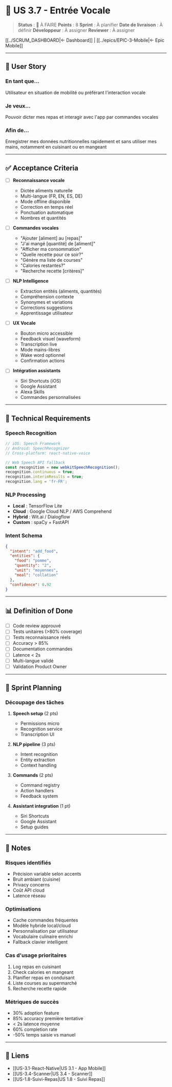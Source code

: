 # 🎤 US 3.7 - Entrée Vocale

> **Status** : 📝 À FAIRE
> **Points** : 8
> **Sprint** : À planifier
> **Date de livraison** : À définir
> **Développeur** : À assigner
> **Reviewer** : À assigner

[[../SCRUM_DASHBOARD|← Dashboard]] | [[../epics/EPIC-3-Mobile|← Epic Mobile]]

---

## 📝 User Story

### En tant que...
Utilisateur en situation de mobilité ou préférant l'interaction vocale

### Je veux...
Pouvoir dicter mes repas et interagir avec l'app par commandes vocales

### Afin de...
Enregistrer mes données nutritionnelles rapidement et sans utiliser mes mains, notamment en cuisinant ou en mangeant

---

## ✅ Acceptance Criteria

- [ ] **Reconnaissance vocale**
  - Dictée aliments naturelle
  - Multi-langue (FR, EN, ES, DE)
  - Mode offline disponible
  - Correction en temps réel
  - Ponctuation automatique
  - Nombres et quantités

- [ ] **Commandes vocales**
  - "Ajouter [aliment] au [repas]"
  - "J'ai mangé [quantité] de [aliment]"
  - "Afficher ma consommation"
  - "Quelle recette pour ce soir?"
  - "Génère ma liste de courses"
  - "Calories restantes?"
  - "Recherche recette [critères]"

- [ ] **NLP Intelligence**
  - Extraction entités (aliments, quantités)
  - Compréhension contexte
  - Synonymes et variations
  - Corrections suggestions
  - Apprentissage utilisateur

- [ ] **UX Vocale**
  - Bouton micro accessible
  - Feedback visuel (waveform)
  - Transcription live
  - Mode mains-libres
  - Wake word optionnel
  - Confirmation actions

- [ ] **Intégration assistants**
  - Siri Shortcuts (iOS)
  - Google Assistant
  - Alexa Skills
  - Commandes personnalisées

---

## 🔧 Technical Requirements

### Speech Recognition
```javascript
// iOS: Speech Framework
// Android: SpeechRecognizer
// Cross-platform: react-native-voice

// Web Speech API fallback
const recognition = new webkitSpeechRecognition();
recognition.continuous = true;
recognition.interimResults = true;
recognition.lang = 'fr-FR';
```

### NLP Processing
- **Local** : TensorFlow Lite
- **Cloud** : Google Cloud NLP / AWS Comprehend
- **Hybrid** : Wit.ai / Dialogflow
- **Custom** : spaCy + FastAPI

### Intent Schema
```json
{
  "intent": "add_food",
  "entities": {
    "food": "pomme",
    "quantity": "2",
    "unit": "moyennes",
    "meal": "collation"
  },
  "confidence": 0.92
}
```

---

## 📊 Definition of Done

- [ ] Code review approuvé
- [ ] Tests unitaires (>80% coverage)
- [ ] Tests reconnaissance réels
- [ ] Accuracy > 85%
- [ ] Documentation commandes
- [ ] Latence < 2s
- [ ] Multi-langue validé
- [ ] Validation Product Owner

---

## 🎯 Sprint Planning

### Découpage des tâches
1. **Speech setup** (2 pts)
   - Permissions micro
   - Recognition service
   - Transcription UI

2. **NLP pipeline** (3 pts)
   - Intent recognition
   - Entity extraction
   - Context handling

3. **Commands** (2 pts)
   - Command registry
   - Action handlers
   - Feedback system

4. **Assistant integration** (1 pt)
   - Siri Shortcuts
   - Google Assistant
   - Setup guides

---

## 📝 Notes

### Risques identifiés
- Précision variable selon accents
- Bruit ambiant (cuisine)
- Privacy concerns
- Coût API cloud
- Latence réseau

### Optimisations
- Cache commandes fréquentes
- Modèle hybride local/cloud
- Personnalisation par utilisateur
- Vocabulaire culinaire enrichi
- Fallback clavier intelligent

### Cas d'usage prioritaires
1. Log repas en cuisinant
2. Check calories en mangeant
3. Planifier repas en conduisant
4. Liste courses au supermarché
5. Recherche recette rapide

### Métriques de succès
- 30% adoption feature
- 85% accuracy première tentative
- < 2s latence moyenne
- 60% completion rate
- -50% temps saisie vs manuel

---

## 🔗 Liens

- [[US-3.1-React-Native|US 3.1 - App Mobile]]
- [[US-3.4-Scanner|US 3.4 - Scanner]]
- [[US-1.8-Suivi-Repas|US 1.8 - Suivi Repas]]